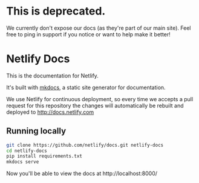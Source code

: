 # This is deprecated. 
We currently don't expose our docs (as they're part of our main site). Feel free to ping in support if you notice or want to help make it better!

# Netlify Docs

This is the documentation for Netlify.

It's built with [mkdocs](http://www.mkdocs.org), a static site generator for documentation.

We use Netlify for continuous deployment, so every time we accepts a pull request for this repository the changes will automatically be rebuilt and deployed to http://docs.netlify.com

## Running locally

```bash
git clone https://github.com/netlify/docs.git netlify-docs
cd netlify-docs
pip install requirements.txt
mkdocs serve
```

Now you'll be able to view the docs at http://localhost:8000/
